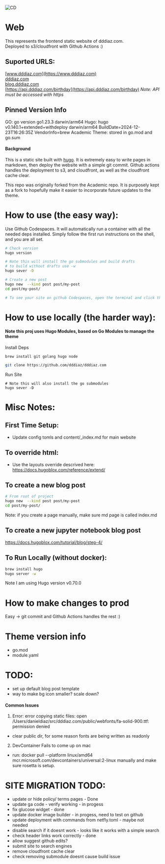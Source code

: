 ![CD](https://github.com/dddiaz/frontend.dddiaz.com/workflows/CD/badge.svg)

# Web
This represents the frontend static website of dddiaz.com.  
Deployed to s3/cloudfront with Github Actions :)

## Suported URLS:
[www.dddiaz.com](https://www.dddiaz.com)  
[dddiaz.com](https://dddiaz.com)  
[blog.dddiaz.com](https://blog.dddiaz.com)  
[https://api.dddiaz.com/birthday](https://api.dddiaz.com/birthday) *Note: API must be accessed with https*  

## Pinned Version Info
GO: go version go1.23.3 darwin/arm64
Hugo: hugo v0.140.1+extended+withdeploy darwin/arm64 BuildDate=2024-12-23T16:26:35Z VendorInfo=brew
Academic Theme: stored in go.mod and go.sum

#### Background

This is a static site built with [hugo](https://gohugo.io/). It is extremely easy to write pages in markdown, 
then deploy the website with a simple git commit. Github actions handles the deployment to s3, and cloudfront, as 
well as the cloudfront cache clear. 

This repo was originally forked from the Academic repo. It is purposely kept as a fork to hopefully make it easier to 
incorporate future updates to the theme.

# How to use (the easy way):
Use Github Codespaces.
It will automatically run a container with all the needed deps installed.
Simply follow the first run instructions on the shell, and you are all set.

```bash
# Check version
hugo version 

# Note this will install the go submodules and build drafts
# to build without drafts use -w
hugo sever -D

# Create a new post
hugo new  --kind post post/my-post 
cd post/my-post/

# To see your site on github Codespaces, open the terminal and click the ports tab and add 1313.
```

# How to use locally (the harder way):
#### Note this proj uses Hugo Modules, based on Go Modules to manage the theme
Install Deps
```shell
brew install git golang hugo node
```

```bash
git clone https://github.com/dddiaz/dddiaz.com
```

Run Site
```shell
# Note this will also install the go submodules
hugo sever -D
```

# Misc Notes:
## First Time Setup:
- Update config tomls and content/_index.md for main website

## To override html:
- Use the layouts override descrived here: https://docs.hugoblox.com/reference/extend/

## To create a new blog post
```bash
# From root of project
hugo new  --kind post post/my-post
cd post/my-post/
```
Note: if you create a page manually, make sure md page is called index.md

## To create a new jupyter notebook blog post
https://docs.hugoblox.com/tutorial/blog/step-4/


## To Run Locally (without docker):
```bash
brew install hugo
hugo server -w
```
Note I am using Hugo version v0.70.0

# How to make changes to prod
Easy -> git commit and Github Actions handles the rest :)

# Theme version info
- go.mod
- module.yaml
    
# TODO:
- set up default blog post template
- way to make bg icon smaller? scale down?

#### Common Issues
1) Error: error copying static files: open /Users/danieldiaz/src/dddiaz.com/public/webfonts/fa-solid-900.ttf: permission denied
- clear public dir, for some reason fonts are being written as readonly
2) DevContainer Fails to come up on mac
- run: docker pull --platform linux/amd64 mcr.microsoft.com/devcontainers/universal:2-linux manually and make sure rosetta is setup.

# SITE MIGRATION TODO:
- update or hide policy/ terms pages - Done
- update ga code - verify working - in progess
- fix glucose widget - done
- update docker image builder - in progess, need to test on github
- update deployment with commands from netfly.toml - maybe not needed
- disable search if it doesnt work - looks like it works with a simple search
- check header links work correctly - done
- allow suggest github edits?
- submit site to search engines
- remove cloudfront cache clear
- check removing submodule doesnt cause build issue

